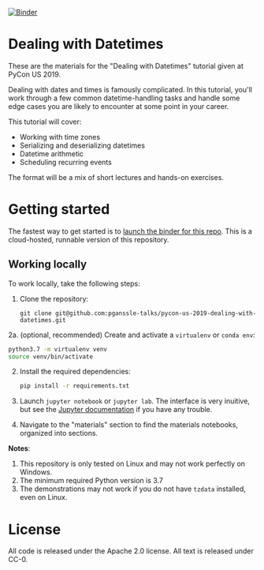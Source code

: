 [![Binder](https://mybinder.org/badge_logo.svg)](https://mybinder.org/v2/gh/pganssle-talks/pycon-us-2019-dealing-with-datetimes/master?urlpath=lab/tree/materials)

# Dealing with Datetimes
These are the materials for the "Dealing with Datetimes" tutorial given at PyCon US 2019.

Dealing with dates and times is famously complicated. In this tutorial, you'll work through a few common datetime-handling tasks and handle some edge cases you are likely to encounter at some point in your career.

This tutorial will cover:

- Working with time zones
- Serializing and deserializing datetimes
- Datetime arithmetic
- Scheduling recurring events

The format will be a mix of short lectures and hands-on exercises.

# Getting started

The fastest way to get started is to [launch the binder for this repo](https://github.com/pganssle-talks/pycon-us-2019-dealing-with-datetimes). This is a cloud-hosted, runnable version of this repository.

## Working locally

To work locally, take the following steps:

1. Clone the repository:

    `git clone git@github.com:pganssle-talks/pycon-us-2019-dealing-with-datetimes.git`

2a. (optional, recommended) Create and activate a `virtualenv` or `conda env`:

 ```bash
 python3.7 -m virtualenv venv
 source venv/bin/activate
 ```

2. Install the required dependencies:

    ```bash
    pip install -r requirements.txt
    ```

3. Launch `jupyter notebook` or `jupyter lab`. The interface is very inuitive,
   but see the [Jupyter documentation](https://jupyter.org/documentation) if
   you have any trouble.

4. Navigate to the "materials" section to find the materials notebooks,
   organized into sections.

**Notes**:

1. This repository is only tested on Linux and may not work perfectly on Windows.
2. The minimum required Python version is 3.7
3. The demonstrations may not work if you do not have `tzdata` installed, even on Linux.


# License
All code is released under the Apache 2.0 license. All text is released under CC-0.

